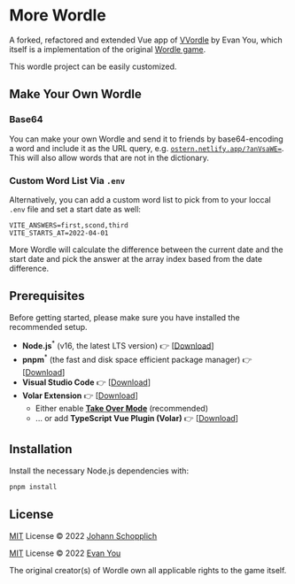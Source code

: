 # More Wordle

A forked, refactored and extended Vue app of [VVordle](https://github.com/yyx990803/vue-wordle) by Evan You, which itself is a implementation of the original [Wordle game](https://www.nytimes.com/games/wordle/index.html).

This wordle project can be easily customized.

## Make Your Own Wordle

### Base64

You can make your own Wordle and send it to friends by base64-encoding a word and include it as the URL query, e.g. [`ostern.netlify.app/?anVsaWE=`](`https://ostern.netlify.app/?anVsaWE=`). This will also allow words that are not in the dictionary.

### Custom Word List Via `.env`

Alternatively, you can add a custom word list to pick from to your loccal `.env` file and set a start date as well:

```dotenv
VITE_ANSWERS=first,scond,third
VITE_STARTS_AT=2022-04-01
```

More Wordle will calculate the difference between the current date and the start date and pick the answer at the array index based from the date difference.

## Prerequisites

Before getting started, please make sure you have installed the recommended setup.

- **Node.js**<sup>\*</sup> (v16, the latest LTS version) 👉 [[Download](https://nodejs.org/en/download/)]
- **pnpm**<sup>\*</sup> (the fast and disk space efficient package manager) 👉 [[Download](https://pnpm.io/installation#nodejs-is-preinstalled)]
- **Visual Studio Code** 👉 [[Download](https://code.visualstudio.com/)]
- **Volar Extension** 👉 [[Download](https://marketplace.visualstudio.com/items?itemName=johnsoncodehk.volar)]
  - Either enable [**Take Over Mode**](https://github.com/johnsoncodehk/volar/discussions/471) (recommended)
  - ... or add **TypeScript Vue Plugin (Volar)** 👉 [[Download](https://marketplace.visualstudio.com/items?itemName=johnsoncodehk.vscode-typescript-vue-plugin)]

## Installation

Install the necessary Node.js dependencies with:

```bash
pnpm install
```

## License

[MIT](./LICENSE) License © 2022 [Johann Schopplich](https://github.com/johannschopplich)

[MIT](./LICENSE) License © 2022 [Evan You](https://github.com/yyx990803)

The original creator(s) of Wordle own all applicable rights to the game itself.
